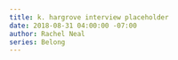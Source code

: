 ```yaml
---
title: k. hargrove interview placeholder
date: 2018-08-31 04:00:00 -07:00
author: Rachel Neal
series: Belong
---
```


